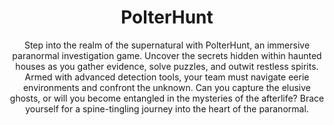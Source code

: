 <h1 align="center">PolterHunt</h1>

<p align="center">Step into the realm of the supernatural with PolterHunt, an immersive paranormal investigation game. Uncover the secrets hidden within haunted houses as you gather evidence, solve puzzles, and outwit restless spirits. Armed with advanced detection tools, your team must navigate eerie environments and confront the unknown. Can you capture the elusive ghosts, or will you become entangled in the mysteries of the afterlife? Brace yourself for a spine-tingling journey into the heart of the paranormal.</p>
